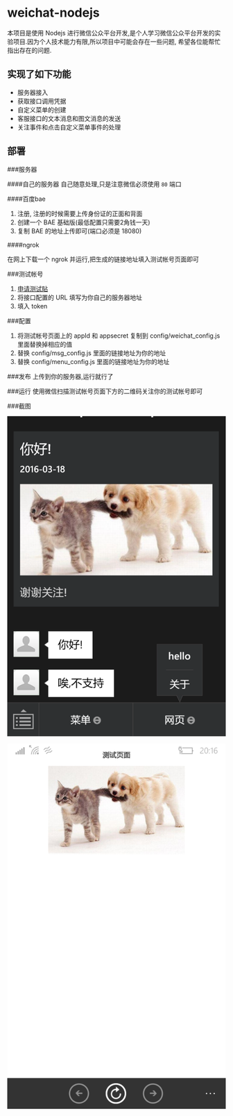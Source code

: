 weichat-nodejs
===
本项目是使用 Nodejs 进行微信公众平台开发,是个人学习微信公众平台开发的实验项目.因为个人技术能力有限,所以项目中可能会存在一些问题, 希望各位能帮忙指出存在的问题.

实现了如下功能
---
+ 服务器接入
+ 获取接口调用凭据
+ 自定义菜单的创建
+ 客服接口的文本消息和图文消息的发送
+ 关注事件和点击自定义菜单事件的处理

部署
---

###服务器

####自己的服务器
自己随意处理,只是注意微信必须使用 `80` 端口

####百度bae

1. 注册, 注册的时候需要上传身份证的正面和背面
2. 创建一个 BAE 基础版(最低配置只需要2角钱一天)
3. 复制 BAE 的地址上传即可(端口必须是 18080)

####ngrok

在网上下载一个 ngrok 并运行,把生成的链接地址填入测试帐号页面即可

###测试帐号
1. [申请测试貼](http://mp.weixin.qq.com/debug/cgi-bin/sandbox?t=sandbox/login)
2. 将接口配置的 URL 填写为你自己的服务器地址
3. 填入 token

###配置
1. 将测试帐号页面上的 appId 和 appsecret 复制到 config/weichat_config.js 里面替换掉相应的值
2. 替换 config/msg_config.js 里面的链接地址为你的地址
3. 替换 config/menu_config.js 里面的链接地址为你的地址

###发布
上传到你的服务器,运行就行了

###运行
使用微信扫描测试帐号页面下方的二维码关注你的测试帐号即可

###截图

![消息截图](./images/msg.png)

![网页截图](./images/web.png)
